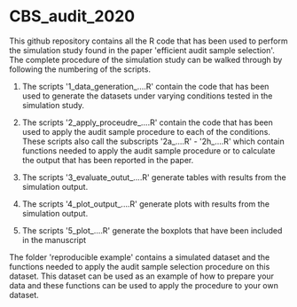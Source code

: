 # CBS_audit_2020
This github repository contains all the R code that has been used to perform the simulation study found in the paper 
'efficient audit sample selection'. The complete procedure of the simulation study can be walked through by following the numbering
of the scripts. 

1. The scripts '1_data_generation_....R' contain the code that has been used to generate the datasets under varying conditions tested 
in the simulation study. 

2. The scripts '2_apply_proceudre_....R' contain the code that has been used to apply the audit sample procedure to each of the conditions.
These scripts also call the subscripts '2a_....R' - '2h_....R' which contain functions needed to apply the audit sample procedure or to
calculate the output that has been reported in the paper. 

3. The scripts '3_evaluate_outut_....R' generate tables with results from the simulation output.

4. The scripts '4_plot_output_....R' generate plots with results from the simulation output.

5. The scripts '5_plot_....R' generate the boxplots that have been included in the manuscript

The folder 'reproducible example' contains a simulated dataset and the functions needed to apply the audit sample selection procedure 
on this dataset. This dataset can be used as an example of how to prepare your data and these functions can be used to apply the procedure
to your own dataset. 
